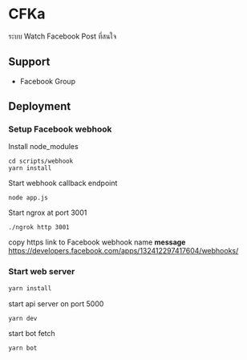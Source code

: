 # CFKa
ระบบ Watch Facebook Post ที่สนใจ

## Support
- Facebook Group


## Deployment

### Setup Facebook webhook
Install node_modules
```
cd scripts/webhook
yarn install
```

Start webhook callback endpoint
```
node app.js
```

Start ngrox at port 3001
```
./ngrok http 3001
```

copy https link to Facebook webhook name **message**
https://developers.facebook.com/apps/132412297417604/webhooks/

### Start web server

```sh
yarn install
```

start api server on port 5000
```
yarn dev
```

start bot fetch
```
yarn bot
```

